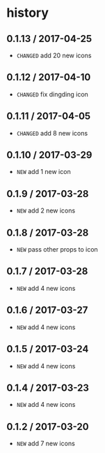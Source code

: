# history

## 0.1.13 / 2017-04-25

* `CHANGED` add 20 new icons

## 0.1.12 / 2017-04-10

* `CHANGED` fix dingding icon

## 0.1.11 / 2017-04-05

* `CHANGED` add 8 new icons

## 0.1.10 / 2017-03-29

* `NEW` add 1 new icon

## 0.1.9 / 2017-03-28

* `NEW` add 2 new icons

## 0.1.8 / 2017-03-28

* `NEW` pass other props to icon

## 0.1.7 / 2017-03-28

* `NEW` add 4 new icons

## 0.1.6 / 2017-03-27

* `NEW` add 4 new icons

## 0.1.5 / 2017-03-24

* `NEW` add 4 new icons

## 0.1.4 / 2017-03-23

* `NEW` add 4 new icons

## 0.1.2 / 2017-03-20

* `NEW` add 7 new icons